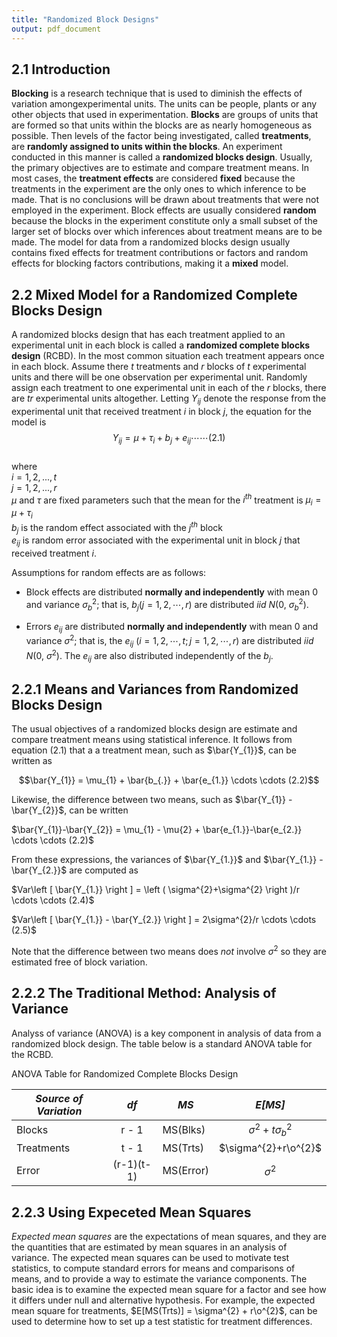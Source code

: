 ```yaml
---
title: "Randomized Block Designs"
output: pdf_document
---
```


## 2.1 Introduction
**Blocking** is a research technique that is used to diminish the effects of variation amongexperimental units. The units can be people, plants or any other objects that used in experimentation. **Blocks** are groups of units that are formed so that units within the blocks are as nearly homogeneous as possible. Then levels of the factor being investigated, called **treatments**, are **randomly assigned to units within the blocks**. An experiment conducted in this manner is called a **randomized blocks design**. Usually, the primary objectives are to estimate and compare treatment means. In most cases, the **treatment effects** are considered **fixed** because the treatments in the experiment are the only ones to which inference to be made. That is no conclusions will be drawn about treatments that were not employed in the experiment. Block effects are usually considered **random** because the blocks in the experiment constitute only a small subset of the larger set of blocks over which inferences about treatment means are to be made. The model for data from a randomized blocks design usually contains fixed effects for treatment contributions or factors and random effects for blocking factors contributions, making it a **mixed** model.

## 2.2 Mixed Model for a Randomized Complete Blocks Design

A randomized blocks design that has each treatment applied to an experimental unit in each block is called a **randomized complete blocks design** (RCBD). In the most common situation each treatment appears once in each block. Assume there $t$ treatments and $r$ blocks of $t$ experimental units and there will be one observation per experimental unit. Randomly assign each treatment to one experimental unit in each of the $r$ blocks, there are $tr$ experimental units altogether. Letting $Y_{ij}$ denote the response from the experimental unit that received treatment $i$ in block $j$, the equation for the model is  
$$ Y_{ij}=\mu +\tau_{i}+b_{j}+e_{ij}\cdots \cdots (2.1)$$              
where   
$i = 1, 2,...,t$  
$j = 1, 2,...,r$   
$\mu$ and $\tau$ are fixed parameters such that the mean for the $i^{th}$ treatment is $\mu_{i}=\mu+\tau_{i}$   
$b_{j}$ is the random effect associated with the $j^{th}$ block   
$e_{ij}$ is random error associated with the experimental unit in block $j$ that received treatment $i$.

Assumptions for random effects are as follows:

* Block effects are distributed **normally and independently** with mean 0 and variance $\sigma_{b}^{2}$; that is, $b_{j}(j = 1,2,\cdots, r)$ are distributed $iid$ $N$(0, $\sigma_{b}^{2}$).

* Errors $e_{ij}$ are distributed **normally and independently** with mean 0 and variance $\sigma^{2}$; that is, the $e_{ij}$ ($i = 1, 2, \cdots,t;j=1,2,\cdots,r$) are distributed $iid$ $N$(0, $\sigma^{2}$). The $e_{ij}$ are also distributed independently of the $b_{j}$.

## 2.2.1 Means and Variances from Randomized Blocks Design

The usual objectives of a randomized blocks design are estimate and compare treatment means using statistical inference. It follows from equation (2.1) that a a treatment mean, such as $\bar{Y_{1}}$, can be written as

$$\bar{Y_{1}} = \mu_{1} + \bar{b_{.}} + \bar{e_{1.}} \cdots \cdots (2.2)$$

Likewise, the difference between two means, such as $\bar{Y_{1}} - \bar{Y_{2}}$, can be written

$\bar{Y_{1}}-\bar{Y_{2}} = \mu_{1} - \mu{2} + \bar{e_{1.}}-\bar{e_{2.}} \cdots \cdots (2.2)$

From these expressions, the variances of $\bar{Y_{1.}}$ and $\bar{Y_{1.}} -\bar{Y_{2.}}$ are computed as

$Var\left [ \bar{Y_{1.}} \right ] = \left ( \sigma^{2}+\sigma^{2} \right )/r \cdots \cdots (2.4)$

$Var\left [ \bar{Y_{1.}} - \bar{Y_{2.}} \right ] = 2\sigma^{2}/r \cdots \cdots (2.5)$

Note that the difference between two means does _not_ involve $\sigma^{2}$ so they are estimated free of block variation.

## 2.2.2 The Traditional Method: Analysis of Variance
Analyss of variance (ANOVA) is a key component in analysis of data from a randomized block design. The table below is a standard ANOVA table for the RCBD.

ANOVA Table for Randomized Complete Blocks Design

|*Source of Variation*| *df*     | *MS*    |  *E[MS]*                    |
|---------------------|:--------:|---------|:---------------------------:|
|Blocks               |r - 1     |MS(Blks) | $\sigma^{2}+t\sigma^{2}_{b}$|
|Treatments           |t - 1     |MS(Trts) | $\sigma^{2}+r\o^{2}$        |
|Error	              |(r-1)(t-1)|MS(Error)| $\sigma^{2}$                |

## 2.2.3 Using Expeceted Mean Squares
*Expected mean squares* are the expectations of mean squares, and they are the quantities that are estimated by mean squares in an analysis of variance. The expected mean squares can be used to motivate test statistics, to compute standard errors for means and comparisons of means, and to provide a way to estimate the variance components. The basic idea is to examine the expected mean square for a factor and see how it differs under null and alternative hypothesis. For example, the expected mean square for treatments, $E[MS(Trts)] = \sigma^{2} + r\o^{2}$, can be used to determine how to set up a test statistic for treatment differences.
